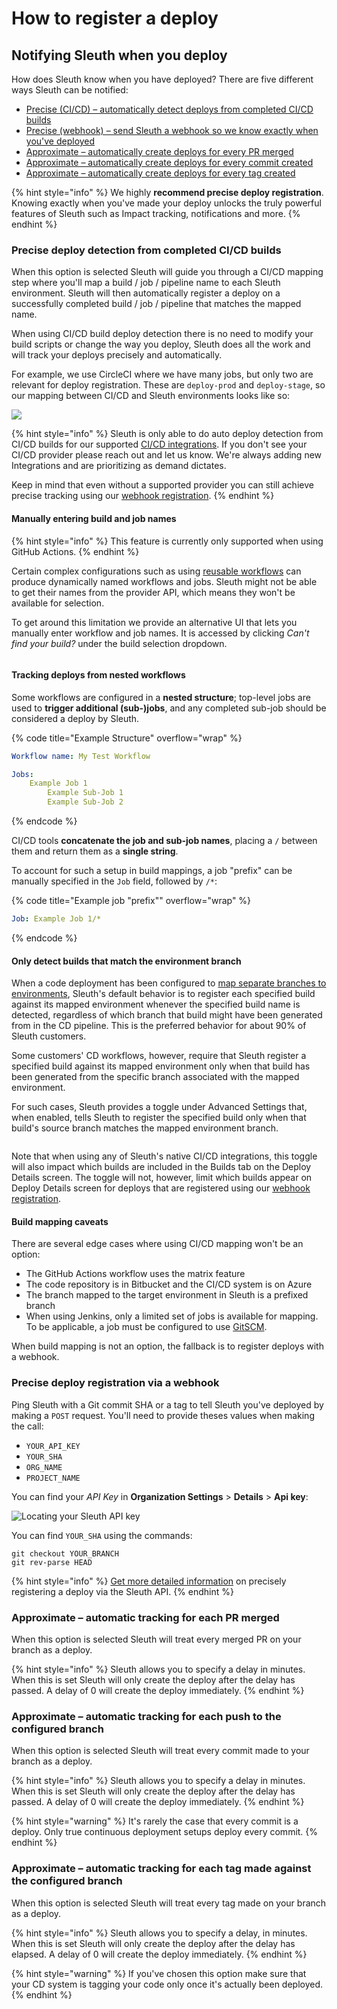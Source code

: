 # How to register a deploy

## Notifying Sleuth when you deploy

How does Sleuth know when you have deployed? There are five different ways Sleuth can be notified:

* [Precise (CI/CD) – automatically detect deploys from completed CI/CD builds](how-to-register-a-deploy.md#precise-deploy-detection-from-completed-ci-cd-builds)
* [Precise (webhook) – send Sleuth a webhook so we know exactly when you've deployed](how-to-register-a-deploy.md#precise-deploy-registration-via-a-webhook)
* [Approximate – automatically create deploys for every PR merged](how-to-register-a-deploy.md#approximate-automatic-tracking-for-each-pr-merged)
* [Approximate – automatically create deploys for every commit created](how-to-register-a-deploy.md#approximate-automatic-tracking-for-each-push-to-the-configured-branch)
* [Approximate – automatically create deploys for every tag created](how-to-register-a-deploy.md#approximate-automatic-tracking-for-each-tag-made-against-the-configured-branch)

{% hint style="info" %}
We highly **recommend precise deploy registration**. Knowing exactly when you've made your deploy unlocks the truly powerful features of Sleuth such as Impact tracking, notifications and more.
{% endhint %}

### Precise deploy detection from completed CI/CD builds

When this option is selected Sleuth will guide you through a CI/CD mapping step where you'll map a build / job / pipeline name to each Sleuth environment. Sleuth will then automatically register a deploy on a successfully completed build / job / pipeline that matches the mapped name.

When using CI/CD build deploy detection there is no need to modify your build scripts or change the way you deploy, Sleuth does all the work and will track your deploys precisely and automatically.

For example, we use CircleCI where we have many jobs, but only two are relevant for deploy registration. These are `deploy-prod` and `deploy-stage`, so our mapping between CI/CD and Sleuth environments looks like so:

![](<../../.gitbook/assets/build detection mapping.png>)

{% hint style="info" %}
Sleuth is only able to do auto deploy detection from CI/CD builds for our supported [CI/CD integrations](../../integrations-1/builds/). If you don't see your CI/CD provider please reach out and let us know. We're always adding new Integrations and are prioritizing as demand dictates.

Keep in mind that even without a supported provider you can still achieve precise tracking using our [webhook registration](how-to-register-a-deploy.md#precise-deploy-registration-via-a-webhook).
{% endhint %}

#### Manually entering build and job names

{% hint style="info" %}
This feature is currently only supported when using GitHub Actions.
{% endhint %}

Certain complex configurations such as using [reusable workflows](https://docs.github.com/en/actions/using-workflows/reusing-workflows) can produce dynamically named workflows and jobs. Sleuth might not be able to get their names from the provider API, which means they won't be available for selection.

To get around this limitation we provide an alternative UI that lets you manually enter workflow and job names. It is accessed by clicking _Can't find your build?_ under the build selection dropdown.

<div align="center">

<figure><img src="../../.gitbook/assets/custom-build-names.png" alt=""><figcaption></figcaption></figure>

</div>

#### Tracking deploys from nested workflows

Some workflows are configured in a **nested structure**; top-level jobs are used to **trigger additional (sub-)jobs**, and any completed sub-job should be considered a deploy by Sleuth.

{% code title="Example Structure" overflow="wrap" %}
```yaml
Workflow name: My Test Workflow

Jobs:
    Example Job 1
        Example Sub-Job 1
        Example Sub-Job 2
```
{% endcode %}

CI/CD tools **concatenate the job and sub-job names**, placing a `/` between them and return them as a **single string**.

To account for such a setup in build mappings, a job "prefix" can be manually specified in the `Job` field, followed by `/*`:

{% code title="Example job "prefix"" overflow="wrap" %}
```yaml
Job: Example Job 1/*
```
{% endcode %}

#### Only detect builds that match the environment branch

When a code deployment has been configured to [map separate branches to environments](creating-a-deployment.md#mapping-the-branch-you-deploy-from), Sleuth's default behavior is to register each specified build against its mapped environment whenever the specified build name is detected, regardless of which branch that build might have been generated from in the CD pipeline. This is the preferred behavior for about 90% of Sleuth customers.&#x20;

Some customers' CD workflows, however, require that Sleuth register a specified build against its mapped environment only when that build has been generated from the specific branch associated with the mapped environment.&#x20;

For such cases, Sleuth provides a toggle under Advanced Settings that, when enabled, tells Sleuth to register the specified build only when that build's source branch matches the mapped environment branch. &#x20;

<figure><img src="../../.gitbook/assets/image (1) (2).png" alt=""><figcaption></figcaption></figure>

Note that when using any of Sleuth's native CI/CD integrations, this toggle will also impact which builds are included in the Builds tab on the Deploy Details screen. The toggle will not, however, limit which builds appear on Deploy Details screen for deploys that are registered using our [webhook registration](how-to-register-a-deploy.md#precise-deploy-registration-via-a-webhook).&#x20;

#### Build mapping caveats

There are several edge cases where using CI/CD mapping won't be an option:

* The GitHub Actions workflow uses the matrix feature
* The code repository is in Bitbucket and the CI/CD system is on Azure
* The branch mapped to the target environment in Sleuth is a prefixed branch
* When using Jenkins, only a limited set of jobs is available for mapping. To be applicable, a job must be configured to use [GitSCM](https://plugins.jenkins.io/git/#plugin-content-pipelines).

When build mapping is not an option, the fallback is to register deploys with a webhook.

### Precise deploy registration via a webhook

Ping Sleuth with a Git commit SHA or a tag to tell Sleuth you've deployed by making a `POST` request. You'll need to provide theses values when making the call:

* `YOUR_API_KEY`
* `YOUR_SHA`
* `ORG_NAME`
* `PROJECT_NAME`

You can find your _API Key_ in **Organization Settings** > **Details** > **Api key**:

![Locating your Sleuth API key](../../.gitbook/assets/screen-shot-2020-05-06-at-9.29.52-pm.png)

You can find `YOUR_SHA` using the commands:

```http
git checkout YOUR_BRANCH
git rev-parse HEAD
```

{% hint style="info" %}
[Get more detailed information](https://help.sleuth.io/sleuth-api#deploy-registration) on precisely registering a deploy via the Sleuth API.
{% endhint %}

### Approximate – automatic tracking for each PR merged

When this option is selected Sleuth will treat every merged PR on your branch as a deploy.

{% hint style="info" %}
Sleuth allows you to specify a delay in minutes. When this is set Sleuth will only create the deploy after the delay has passed. A delay of 0 will create the deploy immediately.
{% endhint %}

### Approximate – automatic tracking for each push to the configured branch

When this option is selected Sleuth will treat every commit made to your branch as a deploy.

{% hint style="info" %}
Sleuth allows you to specify a delay in minutes. When this is set Sleuth will only create the deploy after the delay has passed. A delay of 0 will create the deploy immediately.
{% endhint %}

{% hint style="warning" %}
It's rarely the case that every commit is a deploy. Only true continuous deployment setups deploy every commit.
{% endhint %}

### Approximate – automatic tracking for each tag made against the configured branch

When this option is selected Sleuth will treat every tag made on your branch as a deploy.

{% hint style="info" %}
Sleuth allows you to specify a delay, in minutes. When this is set Sleuth will only create the deploy after the delay has elapsed. A delay of 0 will create the deploy immediately.
{% endhint %}

{% hint style="warning" %}
If you've chosen this option make sure that your CD system is tagging your code only once it's actually been deployed.
{% endhint %}
